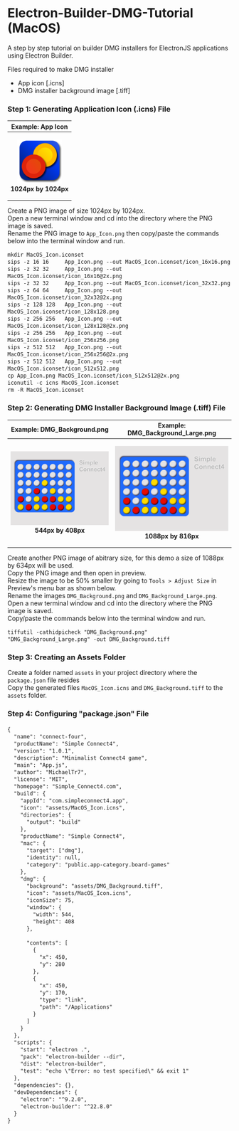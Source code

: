 # Electron-Builder-DMG-Tutorial (MacOS)
A step by step tutorial on builder DMG installers for ElectronJS applications using Electron Builder.

Files required to make DMG installer
- App icon [.icns]
- DMG installer background image [.tiff]


### Step 1: Generating Application Icon (.icns) File

| Example: App Icon |
|---|
|<p align = "center"> <img src = "Example Images/App_Icon.png" width = "100px"> <br> <b> 1024px by 1024px </b> </p> |

Create a PNG image of size 1024px by 1024px. <br>
Open a new terminal window and cd into the directory where the PNG image is saved. <br>
Rename the PNG image to ```App_Icon.png``` then copy/paste the commands below into the terminal window and run.

```
mkdir MacOS_Icon.iconset
sips -z 16 16     App_Icon.png --out MacOS_Icon.iconset/icon_16x16.png
sips -z 32 32     App_Icon.png --out MacOS_Icon.iconset/icon_16x16@2x.png
sips -z 32 32     App_Icon.png --out MacOS_Icon.iconset/icon_32x32.png
sips -z 64 64     App_Icon.png --out MacOS_Icon.iconset/icon_32x32@2x.png
sips -z 128 128   App_Icon.png --out MacOS_Icon.iconset/icon_128x128.png
sips -z 256 256   App_Icon.png --out MacOS_Icon.iconset/icon_128x128@2x.png
sips -z 256 256   App_Icon.png --out MacOS_Icon.iconset/icon_256x256.png
sips -z 512 512   App_Icon.png --out MacOS_Icon.iconset/icon_256x256@2x.png
sips -z 512 512   App_Icon.png --out MacOS_Icon.iconset/icon_512x512.png
cp App_Icon.png MacOS_Icon.iconset/icon_512x512@2x.png
iconutil -c icns MacOS_Icon.iconset
rm -R MacOS_Icon.iconset
```

### Step 2: Generating DMG Installer Background Image (.tiff) File

| Example: DMG_Background.png | Example: DMG_Background_Large.png |
|---|---|
|<p align = "center"> <img src = "Example Images/DMG_Background.png" width = "400px"> <br> <b> 544px by 408px </b> </p> |<p align = "center"> <img src = "Example Images/DMG_Background_Large.png" width = "400px"> <br> <b> 1088px by 816px </b> </p>|




Create another PNG image of abitrary size, for this demo a size of 1088px by 634px will be used. <br>
Copy the PNG image and then open in preview. <br>
Resize the image to be 50% smaller by going to ```Tools > Adjust Size``` in Preview's menu bar as shown below. <br>
Rename the images ```DMG_Background.png``` and ```DMG_Background_Large.png```.<br>
Open a new terminal window and cd into the directory where the PNG image is saved. <br>
Copy/paste the commands below into the terminal window and run.

```
tiffutil -cathidpicheck "DMG_Background.png" "DMG_Background_Large.png" -out DMG_Background.tiff
```
### Step 3: Creating an Assets Folder
Create a folder named ```assets``` in your project directory where the ```package.json``` file resides <br>
Copy the generated files ```MacOS_Icon.icns``` and ```DMG_Background.tiff``` to the ```assets``` folder.


### Step 4: Configuring "package.json" File


```
{
  "name": "connect-four",
  "productName": "Simple Connect4",
  "version": "1.0.1",
  "description": "Minimalist Connect4 game",
  "main": "App.js",
  "author": "MichaelTr7",
  "license": "MIT",
  "homepage": "Simple_Connect4.com",
  "build": {
    "appId": "com.simpleconnect4.app",
    "icon": "assets/MacOS_Icon.icns",
    "directories": {
      "output": "build"
    },
    "productName": "Simple Connect4",
    "mac": {
      "target": ["dmg"],
      "identity": null,
      "category": "public.app-category.board-games"
    },
    "dmg": {
      "background": "assets/DMG_Background.tiff",
      "icon": "assets/MacOS_Icon.icns",
      "iconSize": 75,
      "window": {
        "width": 544,
        "height": 408
      },

      "contents": [
        {
          "x": 450,
          "y": 280
        },
        {
          "x": 450,
          "y": 170,
          "type": "link",
          "path": "/Applications"
        }
      ]
    }
  },
  "scripts": {
    "start": "electron .",
    "pack": "electron-builder --dir",
    "dist": "electron-builder",
    "test": "echo \"Error: no test specified\" && exit 1"
  },
  "dependencies": {},
  "devDependencies": {
    "electron": "^9.2.0",
    "electron-builder": "^22.8.0"
  }
}

```








